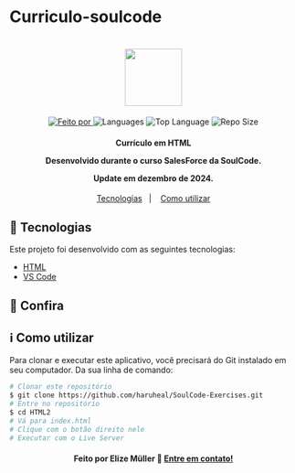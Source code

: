 ﻿# Curriculo-soulcode
<h1 align="center">
   <a href="https://elizemuller.github.io/CurriculoSoulcode/">
	<img src="/Imagens/Currículo/png icon.png" style="height:100px;width:auto">
	</a>
    <br>
</h1>

<p align="center">
  <a href="https://www.linkedin.com/in/elizemuller/">
  <img alt="Feito por" src="https://img.shields.io/badge/Made%20by-Elize%20Muller-green">
	</a>
  
  <img alt="Languages" src="https://img.shields.io/badge/Language-1-orange">
  
  <img alt="Top Language" src="https://img.shields.io/badge/HTML-100%25-orange">
  
  <img alt="Repo Size" src="https://img.shields.io/badge/Repo%20Size-0.86mb-orange">
  
</p>

<h4 align="center">
  <p>Currículo em HTML</p>
  
  <p>Desenvolvido durante o curso SalesForce da SoulCode.</p>

  <p>
  Update em dezembro de 2024.
    
    
  </p>
</h4>


<p align="center">
  <a href="#rocket-technologies">Tecnologias</a>&nbsp;&nbsp;&nbsp;|&nbsp;&nbsp;&nbsp;
  <a href="#information_source-how-to-use">Como utilizar</a>

## :rocket: Tecnologias

Este projeto foi desenvolvido com as seguintes tecnologias:

-  [HTML](https://developer.mozilla.org/pt-BR/docs/Web/HTML)
-  [VS Code][vc]

## :eyes: Confira


## :information_source: Como utilizar

Para clonar e executar este aplicativo, você precisará do Git instalado em seu computador. Da sua linha de comando:

```bash
# Clonar este repositório
$ git clone https://github.com/haruheal/SoulCode-Exercises.git
# Entre no repositório
$ cd HTML2
# Vá para index.html
# Clique com o botão direito nele
# Executar com o Live Server
```

<h4 align="center">
    Feito por Elize Müller 👋 <a href="https://www.linkedin.com/in/elizemuller/" target="_blank">Entre em contato!</a>
</h4>

[vc]: https://code.visualstudio.com/
[vceditconfig]: https://marketplace.visualstudio.com/items?itemName=EditorConfig.EditorConfig
[vceslint]: https://marketplace.visualstudio.com/items?itemName=dbaeumer.vscode-eslint
[demo]: https://github.com/haruheal/SoulCode-Exercises
